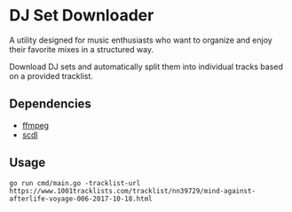 # DJ Set Downloader

A utility designed for music enthusiasts who want to organize and enjoy their favorite mixes in a structured way.

Download DJ sets and automatically split them into individual tracks based on a provided tracklist. 

## Dependencies

* [ffmpeg](https://github.com/FFmpeg/FFmpeg)
* [scdl](https://github.com/scdl-org/scdl)

## Usage

`go run cmd/main.go -tracklist-url https://www.1001tracklists.com/tracklist/nn39729/mind-against-afterlife-voyage-006-2017-10-18.html`